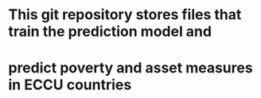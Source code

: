 # This git repository stores files that train the prediction model and 
# predict poverty and asset measures in ECCU countries
